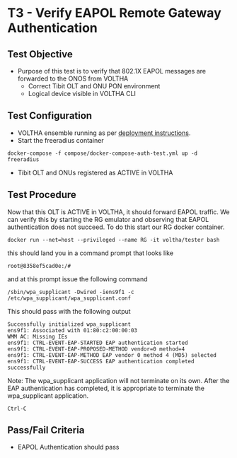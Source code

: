 # T3 - Verify EAPOL Remote Gateway Authentication

## Test Objective

* Purpose of this test is to verify that 802.1X EAPOL messages are forwarded to the ONOS from VOLTHA
    * Correct Tibit OLT and ONU PON environment
    * Logical device visible in VOLTHA CLI

## Test Configuration

* VOLTHA ensemble running as per [deployment instructions](V01_voltha_bringup_deploy.md).
* Start the freeradius container

```shell
docker-compose -f compose/docker-compose-auth-test.yml up -d freeradius
```

* Tibit OLT and ONUs registered as ACTIVE in VOLTHA

## Test Procedure

Now that this OLT is ACTIVE in VOLTHA, it should forward EAPOL
traffic. We can verify this by starting the RG emulator and observing
that EAPOL authentication does not succeed. To do this start our RG
docker container.

```shell
docker run --net=host --privileged --name RG -it voltha/tester bash
```

this should land you in a command prompt that looks like

```shell
root@8358ef5cad0e:/#
```

and at this prompt issue the following command

```shell
/sbin/wpa_supplicant -Dwired -iens9f1 -c /etc/wpa_supplicant/wpa_supplicant.conf
```

This should pass with the following output

```shell
Successfully initialized wpa_supplicant
ens9f1: Associated with 01:80:c2:00:00:03
WMM AC: Missing IEs
ens9f1: CTRL-EVENT-EAP-STARTED EAP authentication started
ens9f1: CTRL-EVENT-EAP-PROPOSED-METHOD vendor=0 method=4
ens9f1: CTRL-EVENT-EAP-METHOD EAP vendor 0 method 4 (MD5) selected
ens9f1: CTRL-EVENT-EAP-SUCCESS EAP authentication completed successfully
```

Note: The wpa_supplicant application will not terminate on its own.  After the EAP authentication has completed, it is appropriate to terminate the wpa_supplicant application.

```shell
Ctrl-C
```

## Pass/Fail Criteria

* EAPOL Authentication should pass

